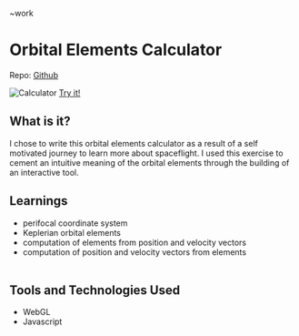 ~work
# Orbital Elements Calculator

Repo: [Github](https://www.github.com/mrpossoms/two-body)

![Calculator](https://www.github.com/mrpossoms/two-body/raw/master/.demo.gif)
<a href="http://protean.io:3002">Try it!</a>

## What is it?
I chose to write this orbital elements calculator as a result of a self motivated journey to learn more about spaceflight. I used this exercise to cement an intuitive meaning of the orbital elements through the building of an interactive tool. 

## Learnings
* perifocal coordinate system
* Keplerian orbital elements
* computation of elements from position and velocity vectors
* computation of position and velocity vectors from elements
<br/><br/>

## Tools and Technologies Used
* WebGL
* Javascript
